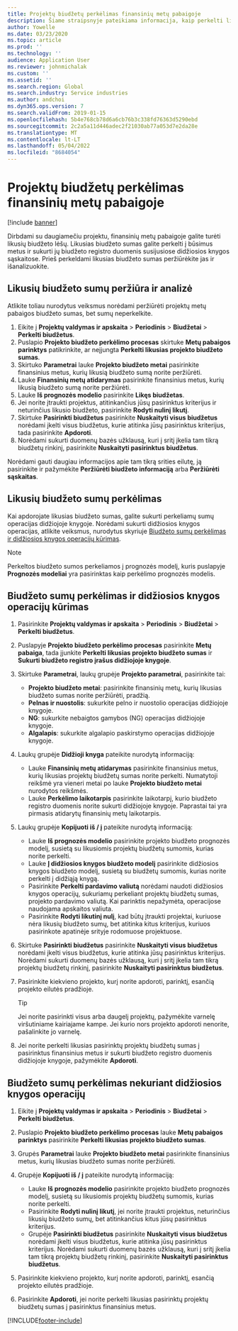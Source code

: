 ```yaml
---
title: Projektų biudžetų perkėlimas finansinių metų pabaigoje
description: Šiame straipsnyje pateikiama informacija, kaip perkelti likusias biudžeto sumas į būsimus metus ir sukurti biudžeto registro duomenis.
author: Yowelle
ms.date: 03/23/2020
ms.topic: article
ms.prod: ''
ms.technology: ''
audience: Application User
ms.reviewer: johnmichalak
ms.custom: ''
ms.assetid: ''
ms.search.region: Global
ms.search.industry: Service industries
ms.author: andchoi
ms.dyn365.ops.version: 7
ms.search.validFrom: 2019-01-15
ms.openlocfilehash: 5b4e768cb78d6a6cb76b3c338fd76363d5290ebd
ms.sourcegitcommit: 2c2a5a11d446adec2f21030ab77a053d7e2da28e
ms.translationtype: MT
ms.contentlocale: lt-LT
ms.lasthandoff: 05/04/2022
ms.locfileid: "8684054"
---
```

# <a name="transfer-project-budgets-at-fiscal-year-end"></a>Projektų biudžetų perkėlimas finansinių metų pabaigoje

[!include [banner](../includes/banner.md)]

Dirbdami su daugiamečiu projektu, finansinių metų pabaigoje galite turėti likusių biudžeto lėšų. Likusias biudžeto sumas galite perkelti į būsimus metus ir sukurti jų biudžeto registro duomenis susijusiose didžiosios knygos sąskaitose. Prieš perkeldami likusias biudžeto sumas peržiūrėkite jas ir išanalizuokite.

## <a name="review-and-analyze-remaining-budget-amounts"></a>Likusių biudžeto sumų peržiūra ir analizė

Atlikite toliau nurodytus veiksmus norėdami peržiūrėti projektų metų pabaigos biudžeto sumas, bet sumų neperkelkite.

1. Eikite į **Projektų valdymas ir apskaita** > **Periodinis** > **Biudžetai** > **Perkelti biudžetus**. 
2. Puslapio **Projekto biudžeto perkėlimo procesas** skirtuke **Metų pabaigos parinktys** patikrinkite, ar neįjungta **Perkelti likusias projekto biudžeto sumas**.
3. Skirtuko **Parametrai** lauke **Projekto biudžeto metai** pasirinkite finansinius metus, kurių likusią biudžeto sumą norite peržiūrėti. 
4. Lauke **Finansinių metų atidarymas** pasirinkite finansinius metus, kurių likusią biudžeto sumą norite peržiūrėti. 
5. Lauke **Iš prognozės modelio** pasirinkite **Likęs biudžetas**. 
6. Jei norite įtraukti projektus, atitinkančius jūsų pasirinktus kriterijus ir neturinčius likusio biudžeto, pasirinkite **Rodyti nulinį likutį**.  
7. Skirtuke **Pasirinkti biudžetus** pasirinkite **Nuskaityti visus biudžetus** norėdami įkelti visus biudžetus, kurie atitinka jūsų pasirinktus kriterijus, tada pasirinkite **Apdoroti**. 
8. Norėdami sukurti duomenų bazės užklausą, kuri į sritį įkelia tam tikrą biudžetų rinkinį, pasirinkite **Nuskaityti pasirinktus biudžetus**.

Norėdami gauti daugiau informacijos apie tam tikrą srities eilutę, ją pasirinkite ir pažymėkite **Peržiūrėti biudžeto informaciją** arba **Peržiūrėti sąskaitas**.

## <a name="carry-forward-remaining-budget-amounts"></a>Likusių biudžeto sumų perkėlimas 

Kai apdorojate likusias biudžeto sumas, galite sukurti perkeliamų sumų operacijas didžiojoje knygoje. Norėdami sukurti didžiosios knygos operacijas, atlikite veiksmus, nurodytus skyriuje [Biudžeto sumų perkėlimas ir didžiosios knygos operacijų kūrimas](#carry-forward). 

> [!NOTE]
> Perkeltos biudžeto sumos perkeliamos į prognozės modelį, kuris puslapyje **Prognozės modeliai** yra pasirinktas kaip perkėlimo prognozės modelis.  

## <a name="carry-forward-budget-amounts-and-create-general-ledger-transactions"></a><a name="carry-forward"></a>Biudžeto sumų perkėlimas ir didžiosios knygos operacijų kūrimas

1.  Pasirinkite **Projektų valdymas ir apskaita** > **Periodinis** > **Biudžetai** > **Perkelti biudžetus**. 
2. Puslapyje **Projekto biudžeto perkėlimo procesas** pasirinkite **Metų pabaiga**, tada įjunkite **Perkelti likusias projekto biudžeto sumas** ir **Sukurti biudžeto registro įrašus didžiojoje knygoje**. 
3. Skirtuke **Parametrai**, laukų grupėje **Projekto parametrai**, pasirinkite tai:

   - **Projekto biudžeto metai**: pasirinkite finansinių metų, kurių likusias biudžeto sumas norite peržiūrėti, pradžią. 
   - **Pelnas ir nuostolis**: sukurkite pelno ir nuostolio operacijas didžiojoje knygoje. 
   -  **NG**: sukurkite nebaigtos gamybos (NG) operacijas didžiojoje knygoje.
   -  **Algalapis**: sukurkite algalapio paskirstymo operacijas didžiojoje knygoje. 

5. Laukų grupėje **Didžioji knyga** pateikite nurodytą informaciją: 

   - Lauke **Finansinių metų atidarymas** pasirinkite finansinius metus, kurių likusias projektų biudžetų sumas norite perkelti. Numatytoji reikšmė yra vieneri metai po lauke **Projekto biudžeto metai** nurodytos reikšmės.
   -  Lauke **Perkėlimo laikotarpis** pasirinkite laikotarpį, kurio biudžeto registro duomenis norite sukurti didžiojoje knygoje. Paprastai tai yra pirmasis atidarytų finansinių metų laikotarpis.

6. Laukų grupėje **Kopijuoti iš / į** pateikite nurodytą informaciją:

   - Lauke **Iš prognozės modelio** pasirinkite projekto biudžeto prognozės modelį, susietą su likusiomis projektų biudžetų sumomis, kurias norite perkelti. 
   - Lauke **Į didžiosios knygos biudžeto modelį** pasirinkite didžiosios knygos biudžeto modelį, susietą su biudžetų sumomis, kurias norite perkelti į didžiąją knygą. 
   -  Pasirinkite **Perkelti pardavimo valiutą** norėdami naudoti didžiosios knygos operacijų, sukuriamų perkeliant projektų biudžetų sumas, projekto pardavimo valiutą. Kai parinktis nepažymėta, operacijose naudojama apskaitos valiuta. 
   -  Pasirinkite **Rodyti likutinį nulį**, kad būtų įtraukti projektai, kuriuose nėra likusių biudžeto sumų, bet atitinka kitus kriterijus, kuriuos pasirinkote apatinėje srityje rodomuose projektuose.

7. Skirtuke **Pasirinkti biudžetus** pasirinkite **Nuskaityti visus biudžetus** norėdami įkelti visus biudžetus, kurie atitinka jūsų pasirinktus kriterijus. Norėdami sukurti duomenų bazės užklausą, kuri į sritį įkelia tam tikrą projektų biudžetų rinkinį, pasirinkite **Nuskaityti pasirinktus biudžetus**.
8. Pasirinkite kiekvieno projekto, kurį norite apdoroti, parinktį, esančią projekto eilutės pradžioje.

    > [!TIP]
    > Jei norite pasirinkti visus arba daugelį projektų, pažymėkite varnelę viršutiniame kairiajame kampe. Jei kurio nors projekto apdoroti nenorite, pašalinkite jo varnelę.

9. Jei norite perkelti likusias pasirinktų projektų biudžetų sumas į pasirinktus finansinius metus ir sukurti biudžeto registro duomenis didžiojoje knygoje, pažymėkite **Apdoroti**.

## <a name="carry-forward-budget-amounts-without-creating-general-ledger-transactions"></a>Biudžeto sumų perkėlimas nekuriant didžiosios knygos operacijų

1. Eikite į **Projektų valdymas ir apskaita** > **Periodinis** > **Biudžetai** > **Perkelti biudžetus**.
2. Puslapio **Projekto biudžeto perkėlimo procesas** lauke **Metų pabaigos parinktys** pasirinkite **Perkelti likusias projekto biudžeto sumas**.
3. Grupės **Parametrai** lauke **Projekto biudžeto metai** pasirinkite finansinius metus, kurių likusias biudžeto sumas norite peržiūrėti.
4. Grupėje **Kopijuoti iš / į** pateikite nurodytą informaciją:

   - Lauke **Iš prognozės modelio** pasirinkite projekto biudžeto prognozės modelį, susietą su likusiomis projektų biudžetų sumomis, kurias norite perkelti. 
   - Pasirinkite **Rodyti nulinį likutį**, jei norite įtraukti projektus, neturinčius likusių biudžeto sumų, bet atitinkančius kitus jūsų pasirinktus kriterijus.
   - Grupėje **Pasirinkti biudžetus** pasirinkite **Nuskaityti visus biudžetus** norėdami įkelti visus biudžetus, kurie atitinka jūsų pasirinktus kriterijus. Norėdami sukurti duomenų bazės užklausą, kuri į sritį įkelia tam tikrą projektų biudžetų rinkinį, pasirinkite **Nuskaityti pasirinktus biudžetus**.

5. Pasirinkite kiekvieno projekto, kurį norite apdoroti, parinktį, esančią projekto eilutės pradžioje. 
6. Pasirinkite **Apdoroti**, jei norite perkelti likusias pasirinktų projektų biudžetų sumas į pasirinktus finansinius metus.



[!INCLUDE[footer-include](../includes/footer-banner.md)]
